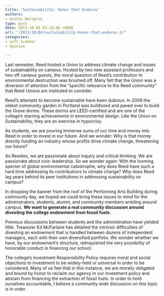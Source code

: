 ```yaml
---
title: 'Sustainability: Honor that Endures'
authors:
- Austin Weisgrau
type: post
date: 2013-10-05 01:18:08 +0000
url: "/2013/10/04/sustainability-honor-that-endures-2/"
categories:
- Left Sidebar
- Opinion

---
```

Last semester, Reed hosted a Union to address climate change and issues of sustainability on campus. Hosted by two new assistant professors and two off campus guests, the moral question of Reed&#8217;s contribution to environmental destruction was brushed off. Many felt that the Union was a diversion of attention from the &#8220;specific relevance to the Reed community&#8221; that Reed Unions are instituted to consider.

Reed&#8217;s attempts to become sustainable have been dubious. In 2009 the oldest community garden in Portland was bulldozed and paved over to build the Grove dorms. These dorms are LEED-certified and are one of the college&#8217;s starring achievements in environmental design. Like the Union on Sustainability, they are an exercise in hypocrisy.

As students, we are pouring immense sums of our time and money into Reed in order to invest in our future. And we wonder: Why is that money directly funding an industry whose profits drive climate change, threatening our future?

As Reedies, we are passionate about inquiry and critical thinking. We are passionate about civic leadership. So we wonder again: With the looming specter of global environmental catastrophe, why does Reed have such a hard time addressing its contributions to climate change? Why does Reed lag years behind its peer institutions in addressing sustainability on campus?

In dropping the banner from the roof of the Performing Arts Building during community day, we hoped we could bring these issues to mind for the administrators, students, alumni, and community members ambling around campus. **We want to generate a real community discussion around divesting the college endowment from fossil fuels.**

Previous discussions between students and the administration have yielded little. Treasurer Ed McFarlane has detailed the intrinsic difficulties of divesting an endowment that is handled between dozens of independent managers, each with their own diversified portfolio. We wonder whether we have, by our endowment&#8217;s structure, relinquished the very possibility of honorable conduct in financing our school.

The college&#8217;s Investment Responsibility Policy requires moral and social objections to investment to be widely-held or universal in order to be considered. Many of us feel that in this instance, we are morally obligated and bound by honor to reclaim our agency in our investment policy and abstain from financing the extraction of fossil fuels. In order to hold ourselves accountable, I believe a community wide discussion on this topic is in order.